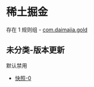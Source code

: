 # 稀土掘金

存在 1 规则组 - [com.daimajia.gold](/src/apps/com.daimajia.gold.ts)

## 未分类-版本更新

默认禁用

- [快照-0](https://i.gkd.li/i/13498703)
